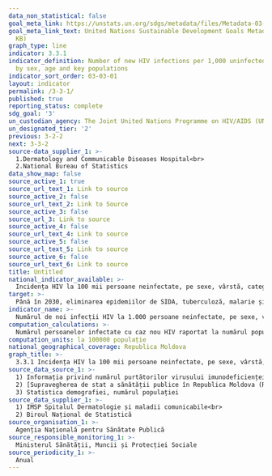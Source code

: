 ```yaml
---
data_non_statistical: false
goal_meta_link: https://unstats.un.org/sdgs/metadata/files/Metadata-03-03-01.pdf
goal_meta_link_text: United Nations Sustainable Development Goals Metadata (PDF 372
  KB)
graph_type: line
indicator: 3.3.1
indicator_definition: Number of new HIV infections per 1,000 uninfected population,
  by sex, age and key populations
indicator_sort_order: 03-03-01
layout: indicator
permalink: /3-3-1/
published: true
reporting_status: complete
sdg_goal: '3'
un_custodian_agency: The Joint United Nations Programme on HIV/AIDS (UNAIDS)
un_designated_tier: '2'
previous: 3-2-2
next: 3-3-2
source-data_supplier_1: >-
  1.Dermatology and Communicable Diseases Hospital<br> 
  2.National Bureau of Statistics
data_show_map: false
source_active_1: true
source_url_text_1: Link to source
source_active_2: false
source_url_text_2: Link to Source
source_active_3: false
source_url_3: Link to source
source_active_4: false
source_url_text_4: Link to source
source_active_5: false
source_url_text_5: Link to source
source_active_6: false
source_url_text_6: Link to source
title: Untitled
national_indicator_available: >-
  Incidența HIV la 100 mii persoane neinfectate, pe sexe, vârstă, categorii de populație
target: >-
  Până în 2030, eliminarea epidemiilor de SIDA, tuberculoză, malarie și boli tropicale neglijate, precum și combaterea hepatitei, bolilor condiționate de apă și a altor boli transmisibile
indicator_name: >-
  Numărul de noi infecții HIV la 1.000 persoane neinfectate, pe sexe, vârstă și populații cheie
computation_calculations: >-
  Numărul persoanelor infectate cu caz nou HIV raportat la numărul populației neinfectate*100000
computation_units: la 100000 populație
national_geographical_coverage: Republica Moldova
graph_title: >-
  3.3.1 Incidența HIV la 100 mii persoane neinfectate, pe sexe, vârstă, categorii de populație
source_data_source_1: >-
  1) Informația privind numărul purtătorilor virusului imunodeficienței umane (HIV), inclusiv care suferă de maladia SIDA; <br> 
  2) [Supravegherea de stat a sănătății publice în Republica Moldova (Raport Național 2017)](http://ansp.md/wp-content/uploads/2014/07/2.Raport-2017-Web.pdf)<br> 
  3) Statistica demografiei, numărul populației
source_data_supplier_1: >-
  1) IMSP Spitalul Dermatologie și maladii comunicabile<br> 
  2) Biroul Național de Statistică
source_organisation_1: >-
  Agenția Națională pentru Sănătate Publică
source_responsible_monitoring_1: >-
  Ministerul Sănătății, Muncii și Protecției Sociale
source_periodicity_1: >-
  Anual
---
```

